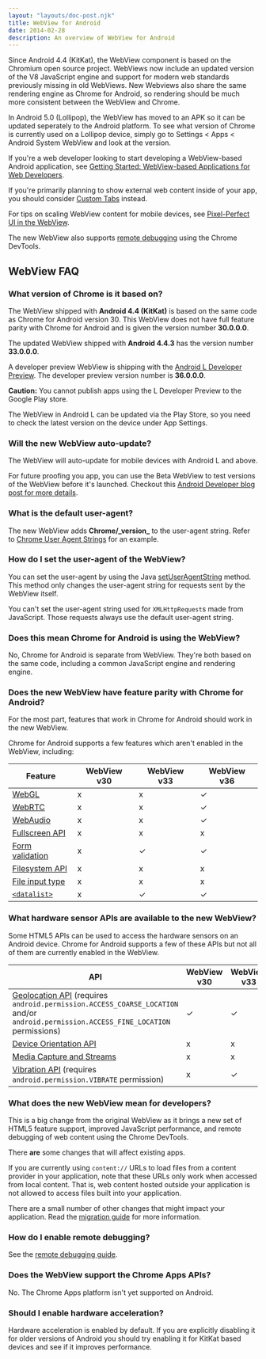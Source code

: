 ```yaml
---
layout: "layouts/doc-post.njk"
title: WebView for Android
date: 2014-02-28
description: An overview of WebView for Android
---
```


Since Android 4.4 (KitKat), the WebView component is based on the Chromium open source project.
WebViews now include an updated version of the V8 JavaScript engine and support for modern web
standards previously missing in old WebViews. New Webviews also share the same rendering engine as
Chrome for Android, so rendering should be much more consistent between the WebView and Chrome.

In Android 5.0 (Lollipop), the WebView has moved to an APK so it can be updated seperately to the
Android platform. To see what version of Chrome is currently used on a Lollipop device, simply go to
Settings < Apps < Android System WebView and look at the version.

If you're a web developer looking to start developing a WebView-based Android application, see
[Getting Started: WebView-based Applications for Web Developers][1].

If you're primarily planning to show external web content inside of your app, you should consider
[Custom Tabs][2] instead.

For tips on scaling WebView content for mobile devices, see [Pixel-Perfect UI in the WebView][3].

The new WebView also supports [remote debugging][4] using the Chrome DevTools.

## WebView FAQ

### What version of Chrome is it based on?

The WebView shipped with **Android 4.4 (KitKat)** is based on the same code as Chrome for Android
version 30. This WebView does not have full feature parity with Chrome for Android and is given the
version number **30.0.0.0**.

The updated WebView shipped with **Android 4.4.3** has the version number **33.0.0.0**.

A developer preview WebView is shipping with the [Android L Developer Preview][5]. The developer
preview version number is **36.0.0.0**.

**Caution:** You cannot publish apps using the L Developer Preview to the Google Play store.

The WebView in Android L can be updated via the Play Store, so you need to check the latest version
on the device under App Settings.

### Will the new WebView auto-update?

The WebView will auto-update for mobile devices with Android L and above.

For future proofing you app, you can use the Beta WebView to test versions of the WebView before
it's launched. Checkout this [Android Developer blog post for more
details](http://android-developers.blogspot.com/2015/02/beta-channel-for-android-webview.html).

### What is the default user-agent?

The new WebView adds **Chrome/\_version\_** to the user-agent string. Refer to [Chrome User Agent
Strings][6] for an example.

### How do I set the user-agent of the WebView?

You can set the user-agent by using the Java [setUserAgentString][7] method. This method only
changes the user-agent string for requests sent by the WebView itself.

You can't set the user-agent string used for `XMLHttpRequest`s made from JavaScript. Those requests
always use the default user-agent string.

### Does this mean Chrome for Android is using the WebView?

No, Chrome for Android is separate from WebView. They're both based on the same code, including a
common JavaScript engine and rendering engine.

### Does the new WebView have feature parity with Chrome for Android?

For the most part, features that work in Chrome for Android should work in the new WebView.

Chrome for Android supports a few features which aren't enabled in the WebView, including:

| Feature               | WebView v30 | WebView v33 | WebView v36 |
| --------------------- | ----------- | ----------- | ----------- |
| [WebGL][8]            | x           | x           | ✓           |
| [WebRTC][9]           | x           | x           | ✓           |
| [WebAudio][10]        | x           | x           | ✓           |
| [Fullscreen API][11]  | x           | x           | x           |
| [Form validation][12] | x           | ✓           | ✓           |
| [Filesystem API][13]  | x           | x           | x           |
| [File input type][14] | x           | x           | x           |
| [`<datalist>`][15]    | x           | ✓           | ✓           |

### What hardware sensor APIs are available to the new WebView?

Some HTML5 APIs can be used to access the hardware sensors on an Android device. Chrome for Android
supports a few of these APIs but not all of them are currently enabled in the WebView.

| API                                                                                                                                       | WebView v30 | WebView v33 |
| ----------------------------------------------------------------------------------------------------------------------------------------- | ----------- | ----------- |
| [Geolocation API][16] (requires `android.permission.ACCESS_COARSE_LOCATION` and/or `android.permission.ACCESS_FINE_LOCATION` permissions) | ✓           | ✓           |
| [Device Orientation API][17]                                                                                                              | x           | x           |
| [Media Capture and Streams][18]                                                                                                           | x           | x           |
| [Vibration API][19] (requires `android.permission.VIBRATE` permission)                                                                    | x           | ✓           |

### What does the new WebView mean for developers?

This is a big change from the original WebView as it brings a new set of HTML5 feature support,
improved JavaScript performance, and remote debugging of web content using the Chrome DevTools.

There **are** some changes that will affect existing apps.

If you are currently using `content://` URLs to load files from a content provider in your
application, note that these URLs only work when accessed from local content. That is, web content
hosted outside your application is not allowed to access files built into your application.

There are a small number of other changes that might impact your application. Read the [migration
guide][20] for more information.

### How do I enable remote debugging?

See the [remote debugging guide][21].

### Does the WebView support the Chrome Apps APIs?

No. The Chrome Apps platform isn't yet supported on Android.

### Should I enable hardware acceleration?

Hardware acceleration is enabled by default. If you are explicitly disabling it for older versions
of Android you should try enabling it for KitKat based devices and see if it improves performance.

[1]: /docs/multidevice/webview/gettingstarted/
[2]: /docs/multidevice/android/customtabs/#whentouse
[3]: /docs/multidevice/webview/pixelperfect/
[4]: /devtools/docs/remote-debugging
[5]: http://developer.android.com/preview/
[6]: /docs/multidevice/user-agent/#webview_user_agent
[7]: http://developer.android.com/reference/android/webkit/WebSettings.html#setUserAgentString(java.lang.String)
[8]: http://www.html5rocks.com/en/tutorials/webgl/webgl_fundamentals/
[9]: http://www.html5rocks.com/en/tutorials/webrtc/basics/
[10]: http://www.html5rocks.com/en/tutorials/webaudio/intro/
[11]: http://www.html5rocks.com/en/mobile/fullscreen/
[12]: http://www.html5rocks.com/en/tutorials/forms/constraintvalidation/
[13]: http://www.html5rocks.com/en/tutorials/file/filesystem/
[14]: http://updates.html5rocks.com/2012/08/Integrating-input-type-file-with-the-Filesystem-API
[15]: http://updates.html5rocks.com/tag/datalist
[16]: https://developer.mozilla.org/en-US/docs/Web/API/Geolocation_API
[17]: https://developer.mozilla.org/en-US/docs/Web/API/Window/deviceorientation_event
[18]: https://developer.mozilla.org/en-US/docs/Web/API/Media_Streams_API
[19]: https://developer.mozilla.org/en-US/docs/Web/API/Vibration_API
[20]: http://developer.android.com/guide/webapps/migrating.html
[21]: /devtools/docs/remote-debugging

